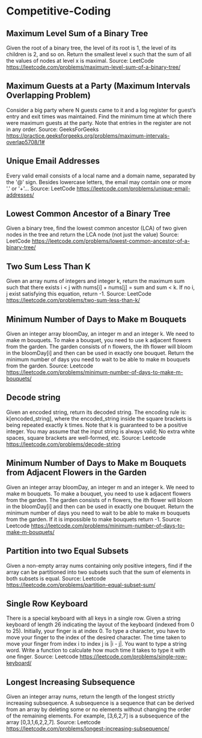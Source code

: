 # Competitive-Coding

## Maximum Level Sum of a Binary Tree
Given the root of a binary tree, the level of its root is 1, the level of its children is 2, and so on.
Return the smallest level x such that the sum of all the values of nodes at level x is maximal.
Source: LeetCode https://leetcode.com/problems/maximum-level-sum-of-a-binary-tree/

## Maximum Guests at a Party (Maximum Intervals Overlapping Problem)
Consider a big party where N guests came to it and a log register for guest’s entry and exit times was maintained. Find the minimum time at which there were maximum guests at the party. Note that entries in the register are not in any order.
Source: GeeksForGeeks https://practice.geeksforgeeks.org/problems/maximum-intervals-overlap5708/1#

## Unique Email Addresses
Every valid email consists of a local name and a domain name, separated by the '@' sign. Besides lowercase letters, the email may contain one or more '.' or '+'...
Source: LeetCode https://leetcode.com/problems/unique-email-addresses/

##  Lowest Common Ancestor of a Binary Tree
Given a binary tree, find the lowest common ancestor (LCA) of two given nodes in the tree and return the LCA node (not just the value)
Source: LeetCode https://leetcode.com/problems/lowest-common-ancestor-of-a-binary-tree/

## Two Sum Less Than K
Given an array nums of integers and integer k, return the maximum sum such that there exists i < j with nums[i] + nums[j] = sum and sum < k. If no i, j exist satisfying this equation, return -1.
Source: LeetCode https://leetcode.com/problems/two-sum-less-than-k/

## Minimum Number of Days to Make m Bouquets
Given an integer array bloomDay, an integer m and an integer k. We need to make m bouquets. To make a bouquet, you need to use k adjacent flowers from the garden. The garden consists of n flowers, the ith flower will bloom in the bloomDay[i] and then can be used in exactly one bouquet. Return the minimum number of days you need to wait to be able to make m bouquets from the garden.
Source: Leetcode https://leetcode.com/problems/minimum-number-of-days-to-make-m-bouquets/

## Decode string
Given an encoded string, return its decoded string. The encoding rule is: k[encoded_string], where the encoded_string inside the square brackets is being repeated exactly k times. Note that k is guaranteed to be a positive integer. You may assume that the input string is always valid; No extra white spaces, square brackets are well-formed, etc.
Source: Leetcode https://leetcode.com/problems/decode-string

## Minimum Number of Days to Make m Bouquets from Adjacent Flowers in the Garden
Given an integer array bloomDay, an integer m and an integer k. We need to make m bouquets. To make a bouquet, you need to use k adjacent flowers from the garden. The garden consists of n flowers, the ith flower will bloom in the bloomDay[i] and then can be used in exactly one bouquet. Return the minimum number of days you need to wait to be able to make m bouquets from the garden. If it is impossible to make bouquets return -1.
Source: Leetcode https://leetcode.com/problems/minimum-number-of-days-to-make-m-bouquets/

## Partition into two Equal Subsets
Given a non-empty array nums containing only positive integers, find if the array can be partitioned into two subsets such that the sum of elements in both subsets is equal.
Source: Leetcode https://leetcode.com/problems/partition-equal-subset-sum/

## Single Row Keyboard
There is a special keyboard with all keys in a single row. Given a string keyboard of length 26 indicating the layout of the keyboard (indexed from 0 to 25). Initially, your finger is at index 0. To type a character, you have to move your finger to the index of the desired character. The time taken to move your finger from index i to index j is |i - j|. You want to type a string word. Write a function to calculate how much time it takes to type it with one finger.
Source: Leetcode https://leetcode.com/problems/single-row-keyboard/

## Longest Increasing Subsequence
Given an integer array nums, return the length of the longest strictly increasing subsequence. A subsequence is a sequence that can be derived from an array by deleting some or no elements without changing the order of the remaining elements. For example, [3,6,2,7] is a subsequence of the array [0,3,1,6,2,2,7].
Source: Leetcode https://leetcode.com/problems/longest-increasing-subsequence/
